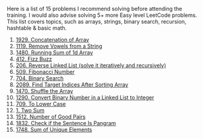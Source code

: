 Here is a list of 15 problems I recommend solving before attending the training. 
I would also advise solving 5+ more Easy level LeetCode problems. 
This list covers topics, such as arrays, strings, binary search, recursion, hashtable & basic math. 


1. <a href="https://leetcode.com/problems/concatenation-of-array/">1929. Concatenation of Array</a>
2. <a href="https://leetcode.com/problems/remove-vowels-from-a-string/">1119. Remove Vowels from a String</a>
3. <a href="https://leetcode.com/problems/running-sum-of-1d-array/">1480. Running Sum of 1d Array</a>
4. <a href="https://leetcode.com/problems/fizz-buzz/">412. Fizz Buzz</a>
5. <a href="https://leetcode.com/problems/reverse-linked-list/">206. Reverse Linked List (solve it iteratively and recursively)</a>
6. <a href="https://leetcode.com/problems/fibonacci-number/">509. Fibonacci Number</a>
7. <a href="https://leetcode.com/problems/binary-search/">704. Binary Search</a>
8. <a href="https://leetcode.com/problems/find-target-indices-after-sorting-array/">2089. Find Target Indices After Sorting Array</a>
9. <a href="https://leetcode.com/problems/shuffle-the-array/">1470. Shuffle the Array</a>
10. <a href="https://leetcode.com/problems/convert-binary-number-in-a-linked-list-to-integer/">1290. Convert Binary Number in a Linked List to Integer</a>
11. <a href="https://leetcode.com/problems/to-lower-case/">709. To Lower Case</a>
12. <a href="https://leetcode.com/problems/two-sum/">1. Two Sum</a>
13. <a href="https://leetcode.com/problems/number-of-good-pairs/">1512. Number of Good Pairs</a>
14. <a href="https://leetcode.com/problems/check-if-the-sentence-is-pangram/">1832. Check if the Sentence Is Pangram</a>
15. <a href="https://leetcode.com/problems/sum-of-unique-elements/">1748. Sum of Unique Elements</a>
